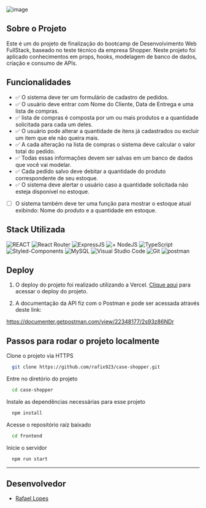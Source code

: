 ![image](https://github.com/rafix923/case-shopper/assets/99361183/dab7a86d-1392-4a53-9526-c9f99439f543)

## Sobre o Projeto

Este é um do projeto de finalização do bootcamp de Desenvolvimento Web FullStack, baseado no teste técnico da empresa Shopper. Neste projeto foi aplicado conhecimentos em props, hooks, modelagem de banco de dados, criação e consumo de APIs. 

## Funcionalidades

- ✅ O sistema deve ter um formulário de cadastro de pedidos.
- ✅ O usuário deve entrar com Nome do Cliente, Data de Entrega e uma lista de compras.
- ✅ lista de compras é composta por um ou mais produtos e a quantidade solicitada para 
cada um deles.
- ✅ O usuário pode alterar a quantidade de itens já cadastrados ou excluir um item que ele 
não queira mais.
- ✅ A cada alteração na lista de compras o sistema deve calcular o valor total do pedido.
- ✅ Todas essas informações devem ser salvas em um banco de dados que você vai modelar.
- ✅ Cada pedido salvo deve debitar a quantidade do produto correspondente de seu estoque.
- ✅ O sistema deve alertar o usuário caso a quantidade solicitada não esteja disponível no 
estoque.
- [ ] O sistema também deve ter uma função para mostrar o estoque atual exibindo: Nome do 
produto e a quantidade em estoque.
  
## Stack Utilizada

![REACT](https://img.shields.io/badge/React-20232A?style=for-the-badge&logo=react&logoColor=61DAFB)
![React Router](https://img.shields.io/badge/React_Router-CA4245?style=for-the-badge&logo=react-router&logoColor=white)
![ExpressJS](https://img.shields.io/badge/Express.js-404D59?style=for-the-badge)
![+ NodeJS](https://img.shields.io/badge/Node.js-43853D?style=for-the-badge&logo=node.js&logoColor=white)
![TypeScript](https://img.shields.io/badge/TypeScript-007ACC?style=for-the-badge&logo=typescript&logoColor=white)
![Styled-Components](https://img.shields.io/badge/styled--components-DB7093?style=for-the-badge&logo=styled-components&logoColor=white)
![MySQL](https://img.shields.io/badge/MySQL-00000F?style=for-the-badge&logo=mysql&logoColor=white)
![Visual Studio Code](https://img.shields.io/badge/Visual_Studio_Code-0078D4?style=for-the-badge&logo=visual%20studio%20code&logoColor=white)
![Git](https://img.shields.io/badge/GIT-E44C30?style=for-the-badge&logo=git&logoColor=white)
![postman](https://img.shields.io/badge/Postman-FF6C37?style=for-the-badge&logo=Postman&logoColor=white)

## Deploy 

1) O deploy do projeto foi realizado utilizando a Vercel. [Clique aqui](https://case-shopper-frontend.vercel.app/) para acessar o deploy do projeto.

2) A documentação da API fiz com o Postman e pode ser acessada através deste link:

https://documenter.getpostman.com/view/22348177/2s93z86NDr

## Passos para rodar o projeto localmente
  
Clone o projeto via HTTPS

```bash
  git clone https://github.com/rafix923/case-shopper.git
```

Entre no diretório do projeto

```bash
  cd case-shopper
```

Instale as dependências necessárias para esse projeto

```bash
  npm install
```

Acesse o repositório raíz baixado

```bash
  cd frontend
```

Inicie o servidor

```bash
  npm run start
```
 --- 
## Desenvolvedor
  
- [Rafael Lopes](https://github.com/rafix923)


